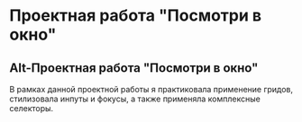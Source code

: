 # Проектная работа "Посмотри в окно"
Alt-Проектная работа "Посмотри в окно"
------
В рамках данной проектной работы я практиковала применение гридов, стилизовала инпуты и фокусы, а также применяла комплексные селекторы. 